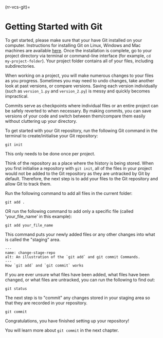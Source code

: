 (rr-vcs-git)=
# Getting Started with Git

To get started, please make sure that your have Git installed on your computer. Instructions for installing Git on Linux, Windows and Mac machines are available [here](https://Git-scm.com/book/en/v2/Getting-Started-Installing-Git). Once the installation is complete, go to your project directory via terminal or command-line interface (for example, `cd my-project-folder`). Your project folder contains all of your files, including subdirectories.

When working on a project, you will make numerous changes to your files as you progress. Sometimes you may need to undo changes, take another look at past versions, or compare versions. Saving each version individually (such as `version_1.py` and `version_2.py`) is messy and quickly becomes impractical.

Commits serve as checkpoints where individual files or an entire project can be safely reverted to when necessary. By making commits, you can save versions of your code and switch between them/compare them easily without cluttering up your directory.

To get started with your Git repository, run the following Git command in the terminal to create/initialise your Git repository:

```
git init
```

This only needs to be done once per project.

Think of the repository as a place where the history is being stored. When you first initialise a repository with `git init`, all of the files in your project would not be added to the Git repository as they are  untracked by Git by default. Therefore, the next step is to add your files to the Git repository and allow Git to track them.

Run the following command to add all files in the current folder:
```
git add .
```
OR run the following command to add only a specific file (called 'your_file_name' in this example):
```
git add your_file_name
```

This command puts your newly added files or any other changes into what is called the "staging" area.

```{figure} ../../figures/change-stage-repo.*
---
name: change-stage-repo
alt: An illustration of the `git add` and git commit Commands.
---
How `git add` and `git commit` works
```

If you are ever unsure what files have been added, what files have been changed, or what files are untracked, you can run the following to find out:

```
git status
```

The next step is to "commit" any changes stored in your staging area so that they are recorded in your repository.

```
git commit
```
Congratulations, you have finished setting up your repository!

You will learn more about `git commit` in the next chapter.
